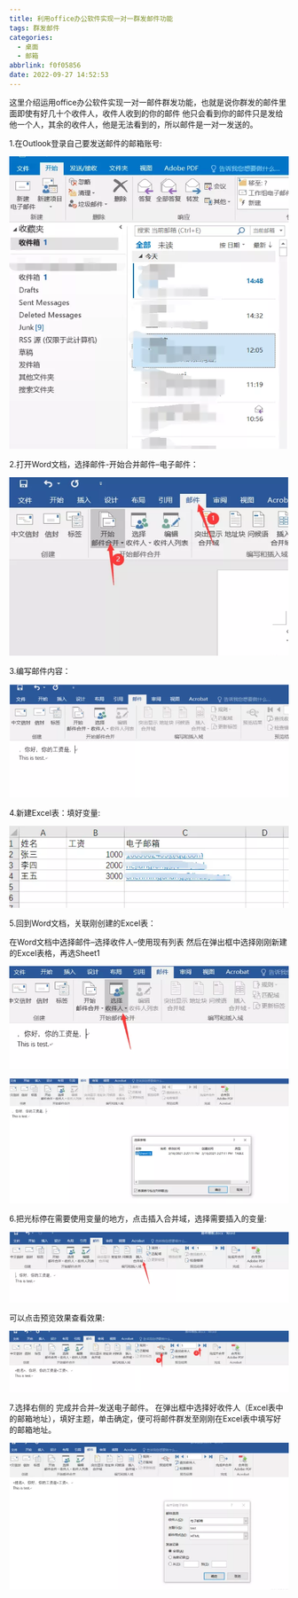 ```yaml
---
title: 利用office办公软件实现一对一群发邮件功能
tags: 群发邮件
categories:
  - 桌面
  - 邮箱
abbrlink: f0f05856
date: 2022-09-27 14:52:53
---
```


这里介绍运用office办公软件实现一对一邮件群发功能，也就是说你群发的邮件里面即使有好几十个收件人，收件人收到的你的邮件 他只会看到你的邮件只是发给他一个人，其余的收件人，他是无法看到的，所以邮件是一对一发送的。

<!--more-->

1.在Outlook登录自己要发送邮件的邮箱账号:

![image-20220927145449223](利用office办公软件实现一对一群发邮件功能/image-20220927145449223.png)


2.打开Word文档，选择邮件-开始合并邮件–电子邮件：

![image-20220927145505624](利用office办公软件实现一对一群发邮件功能/image-20220927145505624.png)

3.编写邮件内容：

![image-20220927145518991](利用office办公软件实现一对一群发邮件功能/image-20220927145518991.png)

4.新建Excel表：填好变量:

![image-20220927145534621](利用office办公软件实现一对一群发邮件功能/image-20220927145534621.png)

5.回到Word文档，关联刚创建的Excel表：

在Word文档中选择邮件–选择收件人–使用现有列表
然后在弹出框中选择刚刚新建的Excel表格，再选Sheet1

![image-20220927145557079](利用office办公软件实现一对一群发邮件功能/image-20220927145557079.png)

![image-20220927145609678](利用office办公软件实现一对一群发邮件功能/image-20220927145609678.png)

6.把光标停在需要使用变量的地方，点击插入合并域，选择需要插入的变量:

![image-20220927145636002](利用office办公软件实现一对一群发邮件功能/image-20220927145636002.png)

可以点击预览效果查看效果:

![image-20220927145652689](利用office办公软件实现一对一群发邮件功能/image-20220927145652689.png)

7.选择右侧的 完成并合并–发送电子邮件。
在弹出框中选择好收件人（Excel表中的邮箱地址），填好主题，单击确定，便可将邮件群发至刚刚在Excel表中填写好的邮箱地址。

![image-20220927145716499](利用office办公软件实现一对一群发邮件功能/image-20220927145716499.png)
